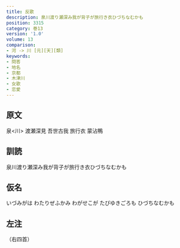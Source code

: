 ```yaml
---
title: 反歌
description: 泉川渡り瀬深み我が背子が旅行き衣ひづちなむかも
position: 3315
category: 巻13
version: '1.0'
volume: 13
comparison:
- 河 -> 川 [元][天][類]
keywords:
- 問答
- 地名
- 京都
- 木津川
- 女歌
- 恋愛
---
```


## 原文

泉<川> 渡瀬深見 吾世古我 旅行衣 蒙沾鴨

## 訓読

泉川渡り瀬深み我が背子が旅行き衣ひづちなむかも

## 仮名

いづみがは わたりぜふかみ わがせこが たびゆきごろも ひづちなむかも

## 左注

（右四首）
